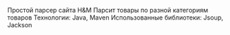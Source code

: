 Простой парсер сайта H&M
Парсит товары по разной категориям товаров
Технологии: Java, Maven
Использованные библиотеки: Jsoup, Jackson
